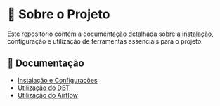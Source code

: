 # 📌 Sobre o Projeto  

Este repositório contém a documentação detalhada sobre a instalação, configuração e utilização de ferramentas essenciais para o projeto.  

## 📂 Documentação  

- [Instalação e Configurações](1_instalacao_configuracoes.md)  
- [Utilização do DBT](2_dbt_utilizacao.md)  
- [Utilização do Airflow](3_airflow_utilizacao.md)  
